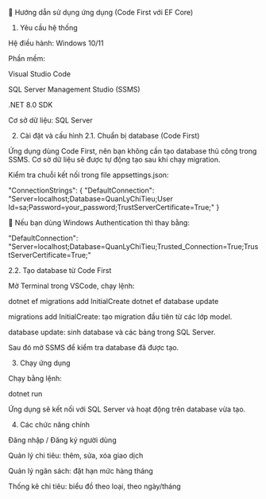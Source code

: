 📘 Hướng dẫn sử dụng ứng dụng (Code First với EF Core)
1. Yêu cầu hệ thống

Hệ điều hành: Windows 10/11

Phần mềm:

Visual Studio Code

SQL Server Management Studio (SSMS)

.NET 8.0 SDK

Cơ sở dữ liệu: SQL Server

2. Cài đặt và cấu hình
2.1. Chuẩn bị database (Code First)

Ứng dụng dùng Code First, nên bạn không cần tạo database thủ công trong SSMS.
Cơ sở dữ liệu sẽ được tự động tạo sau khi chạy migration.

Kiểm tra chuỗi kết nối trong file appsettings.json:

"ConnectionStrings": {
  "DefaultConnection": "Server=localhost;Database=QuanLyChiTieu;User Id=sa;Password=your_password;TrustServerCertificate=True;"
}


🔹 Nếu bạn dùng Windows Authentication thì thay bằng:

"DefaultConnection": "Server=localhost;Database=QuanLyChiTieu;Trusted_Connection=True;TrustServerCertificate=True;"

2.2. Tạo database từ Code First

Mở Terminal trong VSCode, chạy lệnh:

dotnet ef migrations add InitialCreate
dotnet ef database update


migrations add InitialCreate: tạo migration đầu tiên từ các lớp model.

database update: sinh database và các bảng trong SQL Server.

Sau đó mở SSMS để kiểm tra database đã được tạo.

3. Chạy ứng dụng

Chạy bằng lệnh:

dotnet run


Ứng dụng sẽ kết nối với SQL Server và hoạt động trên database vừa tạo.

4. Các chức năng chính

Đăng nhập / Đăng ký người dùng

Quản lý chi tiêu: thêm, sửa, xóa giao dịch

Quản lý ngân sách: đặt hạn mức hàng tháng

Thống kê chi tiêu: biểu đồ theo loại, theo ngày/tháng
